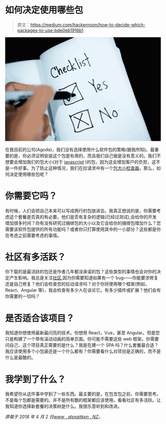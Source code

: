 # 如何决定使用哪些包

> 原文：<https://medium.com/hackernoon/how-to-decide-which-packages-to-use-bde0eb1916b1>

![](img/216c19ab3e0dfb4b7f02cae1d036c6bb.png)

在我目前的公司(Agoda)，我们没有选择使用什么软件包的策略(据我所知)。最重要的是，你必须证明安装这个包是有用的，而且我们自己做是没有意义的。我们不想要会增加我们的包大小(对于 [javascript](https://hackernoon.com/tagged/javascript) )的包，因为这会增加客户的负担，这不是一件好事。为了防止这种情况，我们在拉请求中有一个[包大小检查器](https://beerandserversdontmix.com/2018/01/06/comparing-webpack-bundle-size-changes-on-pull-requests-as-a-part-of-ci/)。那么，如何决定使用哪些包呢？

# 你需要它吗？

有时候，人们会把自己本来可以写成两行的包放进去。我真正想说的是，你需要考虑这个套餐是否真的有必要。他们是否有复杂的逻辑(已经过测试),会给你的开发增加很多时间？你有没有研究过捆绑包的大小以及它会给你的捆绑包增加什么？您需要该软件包提供的所有功能吗？或者你只打算使用其中的一小部分？这些都是你在考虑之前需要考虑的事情。

# 社区有多活跃？

你下载的是最活跃的包还是作者几年都没承诺的包？这些类型的事情也会对你的决定产生影响。我总是关注[社区](https://hackernoon.com/tagged/community),因为你需要知道如果有一个 bug——你能要求修复还是自己修复？他们会检查您的拉动请求吗？对于你将使用哪个框架(例如，React、Angular 等)，我会检查有多少人在谈论它。有多少插件或扩展？他们会有你需要的一切吗？

# 是否适合该项目？

我知道你想使用最新最闪亮的技术。你想用 React，Vue，甚至 Angular。但是您只是构建了一个带有滚动动画的简单页面。你可能不需要这些 web 框架。你需要问自己，这个项目真正需要的是什么？我是在建一个 SPA 吗？什么套餐最合适？我应该使用多个小包装还是一个什么都有？你需要看什么对项目是正确的，而不是什么是最酷的。

# 我学到了什么？

我希望你从这件事中学到了一些东西。最主要的是，在包含包之前，你需要思考。不是每个包都是需要的。并不是所有酷的框架都应该使用。看看社区有多活跃。让我知道你选择新套餐的决策树是什么。我很乐意听到和改进。

*原载于 2018 年 4 月 2 日*[*www . alexaitken . NZ*](https://www.alexaitken.nz/blog/how-to-decide-which-packages-to-use/)*。*